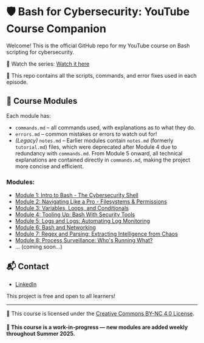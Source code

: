 # 🛡️ Bash for Cybersecurity: YouTube Course Companion

Welcome! This is the official GitHub repo for my YouTube course on Bash scripting for cybersecurity.

🎥 Watch the series: [Watch it here](https://www.youtube.com/watch?v=6QyjFj5dRVE&list=PLGPhFvIx6g8hdTP3fj2GV7qeISOUjYknL)

📂 This repo contains all the scripts, commands, and error fixes used in each episode.

## 📘 Course Modules

Each module has:
- `commands.md` – all commands used, with explanations as to what they do.
- `errors.md` – common mistakes or errors to watch out for!
- *(Legacy)* `notes.md` – Earlier modules contain `notes.md` (formerly `tutorial.md`) files, which were deprecated after Module 4 due to redundancy with `commands.md`. From Module 5 onward, all technical explanations are contained directly in `commands.md`, making the project more concise and efficient.


### Modules:
- [Module 1: Intro to Bash - The Cybersecurity Shell](./Module%201:%20Intro%20to%20Bash%20-%20The%20Cybersecurity%20Shell/)
- [Module 2: Navigating Like a Pro - Filesystems & Permissions](./Module%202%3A%20Navigating%20Like%20a%20Pro%20-%20Filesystems%20%26%20Permissions)
- [Module 3: Variables, Loops, and Conditionals](./Module%203:%20Variables,%20Loops,%20and%20Conditionals:%20Building%20Logic%20for%20Defense/)
- [Module 4: Tooling Up: Bash With Security Tools](https://github.com/zominy/bash-cybersecurity-course/tree/main/Module%204%3A%20%20Tooling%20Up%3A%20Bash%20with%20Security%20Tools)
- [Module 5: Logs and Logs: Automating Log Monitoring](https://github.com/zominy/bash-cybersecurity-course/tree/main/Module%205%3A%20Logs%20and%20Logs%3A%20Automating%20Log%20Monitoring)
- [Module 6: Bash and Networking](https://github.com/zominy/bash-cybersecurity-course/tree/main/Module%206%3A%20Bash%20and%20Networking)
- [Module 7: Regex and Parsing: Extracting Intelligence from Chaos](https://github.com/zominy/bash-cybersecurity-course/tree/main/Module%207%3A%20Regex%20and%20Parsing%3A%20Extracting%20Intelligence%20from%20Chaos)
- [Module 8: Process Surveillance: Who's Running What?](https://github.com/zominy/bash-cybersecurity-course/tree/main/Module%208%3A%20Process%20Surveillance%3A%20Who%E2%80%99s%20Running%20What%3F)
- ... (coming soon...)

## 📬 Contact
- [LinkedIn](https://www.linkedin.com/in/max-zominy-85ba92310/)

This project is free and open to all learners!

---
📄 This course is licensed under the [Creative Commons BY-NC 4.0 License](https://creativecommons.org/licenses/by-nc/4.0/).

#### 🚧 This course is a work-in-progress — new modules are added weekly throughout Summer 2025.
